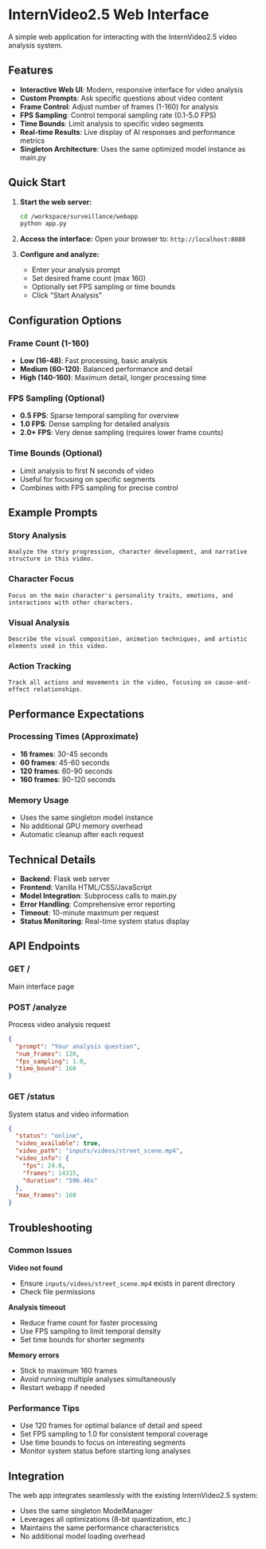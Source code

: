# InternVideo2.5 Web Interface

A simple web application for interacting with the InternVideo2.5 video analysis system.

## Features

- **Interactive Web UI**: Modern, responsive interface for video analysis
- **Custom Prompts**: Ask specific questions about video content
- **Frame Control**: Adjust number of frames (1-160) for analysis
- **FPS Sampling**: Control temporal sampling rate (0.1-5.0 FPS)
- **Time Bounds**: Limit analysis to specific video segments
- **Real-time Results**: Live display of AI responses and performance metrics
- **Singleton Architecture**: Uses the same optimized model instance as main.py

## Quick Start

1. **Start the web server:**
   ```bash
   cd /workspace/surveillance/webapp
   python app.py
   ```

2. **Access the interface:**
   Open your browser to: `http://localhost:8088`

3. **Configure and analyze:**
   - Enter your analysis prompt
   - Set desired frame count (max 160)
   - Optionally set FPS sampling or time bounds
   - Click "Start Analysis"

## Configuration Options

### Frame Count (1-160)
- **Low (16-48)**: Fast processing, basic analysis
- **Medium (60-120)**: Balanced performance and detail
- **High (140-160)**: Maximum detail, longer processing time

### FPS Sampling (Optional)
- **0.5 FPS**: Sparse temporal sampling for overview
- **1.0 FPS**: Dense sampling for detailed analysis
- **2.0+ FPS**: Very dense sampling (requires lower frame counts)

### Time Bounds (Optional)
- Limit analysis to first N seconds of video
- Useful for focusing on specific segments
- Combines with FPS sampling for precise control

## Example Prompts

### Story Analysis
```
Analyze the story progression, character development, and narrative structure in this video.
```

### Character Focus
```
Focus on the main character's personality traits, emotions, and interactions with other characters.
```

### Visual Analysis
```
Describe the visual composition, animation techniques, and artistic elements used in this video.
```

### Action Tracking
```
Track all actions and movements in the video, focusing on cause-and-effect relationships.
```

## Performance Expectations

### Processing Times (Approximate)
- **16 frames**: 30-45 seconds
- **60 frames**: 45-60 seconds  
- **120 frames**: 60-90 seconds
- **160 frames**: 90-120 seconds

### Memory Usage
- Uses the same singleton model instance
- No additional GPU memory overhead
- Automatic cleanup after each request

## Technical Details

- **Backend**: Flask web server
- **Frontend**: Vanilla HTML/CSS/JavaScript
- **Model Integration**: Subprocess calls to main.py
- **Error Handling**: Comprehensive error reporting
- **Timeout**: 10-minute maximum per request
- **Status Monitoring**: Real-time system status display

## API Endpoints

### GET /
Main interface page

### POST /analyze
Process video analysis request
```json
{
  "prompt": "Your analysis question",
  "num_frames": 120,
  "fps_sampling": 1.0,
  "time_bound": 160
}
```

### GET /status
System status and video information
```json
{
  "status": "online",
  "video_available": true,
  "video_path": "inputs/videos/street_scene.mp4",
  "video_info": {
    "fps": 24.0,
    "frames": 14315,
    "duration": "596.46s"
  },
  "max_frames": 160
}
```

## Troubleshooting

### Common Issues

**Video not found**
- Ensure `inputs/videos/street_scene.mp4` exists in parent directory
- Check file permissions

**Analysis timeout**
- Reduce frame count for faster processing
- Use FPS sampling to limit temporal density
- Set time bounds for shorter segments

**Memory errors**
- Stick to maximum 160 frames
- Avoid running multiple analyses simultaneously
- Restart webapp if needed

### Performance Tips

- Use 120 frames for optimal balance of detail and speed
- Set FPS sampling to 1.0 for consistent temporal coverage
- Use time bounds to focus on interesting segments
- Monitor system status before starting long analyses

## Integration

The web app integrates seamlessly with the existing InternVideo2.5 system:
- Uses the same singleton ModelManager
- Leverages all optimizations (8-bit quantization, etc.)
- Maintains the same performance characteristics
- No additional model loading overhead